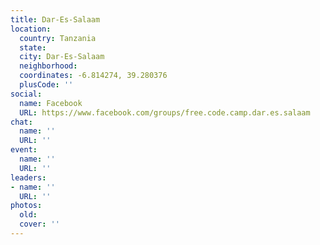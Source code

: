```yaml
---
title: Dar-Es-Salaam
location:
  country: Tanzania
  state: 
  city: Dar-Es-Salaam
  neighborhood: 
  coordinates: -6.814274, 39.280376
  plusCode: ''
social:
  name: Facebook
  URL: https://www.facebook.com/groups/free.code.camp.dar.es.salaam
chat:
  name: ''
  URL: ''
event:
  name: ''
  URL: ''
leaders:
- name: ''
  URL: ''
photos:
  old: 
  cover: ''
---
```

